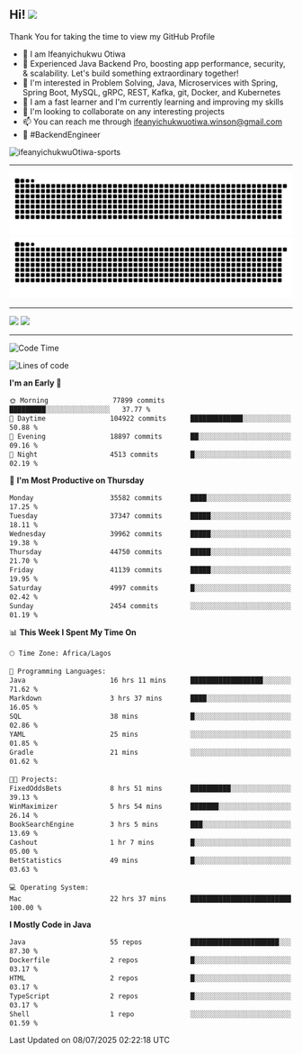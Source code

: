 <!-- BLOG-POST-LIST:START --><!-- BLOG-POST-LIST:END -->

## Hi! <img src="https://media.giphy.com/media/hvRJCLFzcasrR4ia7z/giphy.gif" width="4%"> 

Thank You for taking the time to view my GitHub Profile

- 👋 I am Ifeanyichukwu Otiwa
- 🚀 Experienced Java Backend Pro, boosting app performance, security, & scalability. Let's build something extraordinary together!
- 👀 I'm interested in Problem Solving, Java, Microservices with Spring, Spring Boot, MySQL, gRPC, REST, Kafka, git, Docker, and Kubernetes
- 🌱 I am a fast learner and I'm currently learning and improving my skills
- 💞️ I'm looking to collaborate on any interesting projects
- 📫 You can reach me through ifeanyichukwuotiwa.winson@gmail.com
- 🚀 #BackendEngineer

<p align="left" marginTop="10px"> <img src="https://komarev.com/ghpvc/?username=ifeanyichukwuOtiwa-sports&label=Profile%20views&color=0e75b6&style=for-the-badge" alt="ifeanyichukwuOtiwa-sports" /> </p>

***

<!--🐍📈SNAKEGRAPH / 🌐WEBSITE: https://github.com/Platane/snk -->
![github contribution grid snake animation](https://raw.githubusercontent.com/ifeanyichukwuOtiwa-sports/ifeanyichukwuOtiwa-sports/output/github-contribution-grid-snake-dark.svg#gh-dark-mode-only)![github contribution grid snake animation](https://raw.githubusercontent.com/ifeanyichukwuOtiwa-sports/ifeanyichukwuOtiwa-sports/output/github-contribution-grid-snake.svg#gh-light-mode-only)

***

<p float="left">
  <img float="left" src="https://github-readme-stats.vercel.app/api?username=ifeanyichukwuOtiwa-sports&count_private=true&include_all_commits=true&theme=react&show_icons=true" />
  <img float="right" src="https://github-readme-stats.vercel.app/api/top-langs/?username=ifeanyichukwuOtiwa-sports&layout=compact&show_icons=true&theme=react" /> 
</p>

***



<!--START_SECTION:waka-->
![Code Time](http://img.shields.io/badge/Code%20Time-3%2C920%20hrs%2058%20mins-blue)

![Lines of code](https://img.shields.io/badge/From%20Hello%20World%20I%27ve%20Written-56.3%20million%20lines%20of%20code-blue)

**I'm an Early 🐤** 

```text
🌞 Morning                77899 commits       █████████░░░░░░░░░░░░░░░░   37.77 % 
🌆 Daytime                104922 commits      █████████████░░░░░░░░░░░░   50.88 % 
🌃 Evening                18897 commits       ██░░░░░░░░░░░░░░░░░░░░░░░   09.16 % 
🌙 Night                  4513 commits        █░░░░░░░░░░░░░░░░░░░░░░░░   02.19 % 
```
📅 **I'm Most Productive on Thursday** 

```text
Monday                   35582 commits       ████░░░░░░░░░░░░░░░░░░░░░   17.25 % 
Tuesday                  37347 commits       █████░░░░░░░░░░░░░░░░░░░░   18.11 % 
Wednesday                39962 commits       █████░░░░░░░░░░░░░░░░░░░░   19.38 % 
Thursday                 44750 commits       █████░░░░░░░░░░░░░░░░░░░░   21.70 % 
Friday                   41139 commits       █████░░░░░░░░░░░░░░░░░░░░   19.95 % 
Saturday                 4997 commits        █░░░░░░░░░░░░░░░░░░░░░░░░   02.42 % 
Sunday                   2454 commits        ░░░░░░░░░░░░░░░░░░░░░░░░░   01.19 % 
```


📊 **This Week I Spent My Time On** 

```text
🕑︎ Time Zone: Africa/Lagos

💬 Programming Languages: 
Java                     16 hrs 11 mins      ██████████████████░░░░░░░   71.62 % 
Markdown                 3 hrs 37 mins       ████░░░░░░░░░░░░░░░░░░░░░   16.05 % 
SQL                      38 mins             █░░░░░░░░░░░░░░░░░░░░░░░░   02.86 % 
YAML                     25 mins             ░░░░░░░░░░░░░░░░░░░░░░░░░   01.85 % 
Gradle                   21 mins             ░░░░░░░░░░░░░░░░░░░░░░░░░   01.62 % 

🐱‍💻 Projects: 
FixedOddsBets            8 hrs 51 mins       ██████████░░░░░░░░░░░░░░░   39.13 % 
WinMaximizer             5 hrs 54 mins       ███████░░░░░░░░░░░░░░░░░░   26.14 % 
BookSearchEngine         3 hrs 5 mins        ███░░░░░░░░░░░░░░░░░░░░░░   13.69 % 
Cashout                  1 hr 7 mins         █░░░░░░░░░░░░░░░░░░░░░░░░   05.00 % 
BetStatistics            49 mins             █░░░░░░░░░░░░░░░░░░░░░░░░   03.63 % 

💻 Operating System: 
Mac                      22 hrs 37 mins      █████████████████████████   100.00 % 
```

**I Mostly Code in Java** 

```text
Java                     55 repos            ██████████████████████░░░   87.30 % 
Dockerfile               2 repos             █░░░░░░░░░░░░░░░░░░░░░░░░   03.17 % 
HTML                     2 repos             █░░░░░░░░░░░░░░░░░░░░░░░░   03.17 % 
TypeScript               2 repos             █░░░░░░░░░░░░░░░░░░░░░░░░   03.17 % 
Shell                    1 repo              ░░░░░░░░░░░░░░░░░░░░░░░░░   01.59 % 
```




 Last Updated on 08/07/2025 02:22:18 UTC
<!--END_SECTION:waka-->

<!--
<p align="center">
![trophy](https://github-profile-trophy.vercel.app/?username=ifeanyichukwuOtiwa-sports&theme=onedark) (https://github.com/ryo-ma/github-profile-trophy)
</p>
-->

<!---
ifeanyi-otiwa/ifeanyi-otiwa is a ✨ special ✨ repository because its `README.md` (this file) appears on your GitHub profile.
You can click the Preview link to take a look at your changes.
--->
